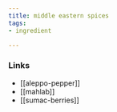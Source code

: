 ```yaml
---
title: middle eastern spices
tags:
- ingredient

---
```



### Links

* [[aleppo-pepper]]
* [[mahlab]]
* [[sumac-berries]]
